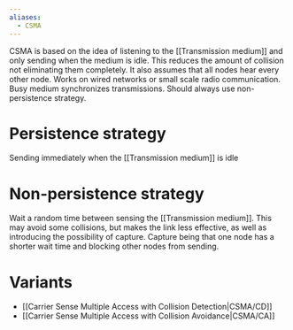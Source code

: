 ```yaml
---
aliases:
  - CSMA
---
```


CSMA is based on the idea of listening to the [[Transmission medium]] and only sending when the medium is idle. This reduces the amount of collision not eliminating them completely. It also assumes that all nodes hear every other node. Works on wired networks or small scale radio communication. Busy medium synchronizes transmissions. Should always use non-persistence strategy.

# Persistence strategy
Sending immediately when the [[Transmission medium]] is idle

# Non-persistence strategy
Wait a random time between sensing the [[Transmission medium]]. This may avoid some collisions, but makes the link less effective, as well as introducing the possibility of capture. Capture being that one node has a shorter wait time and blocking other nodes from sending.

# Variants
- [[Carrier Sense Multiple Access with Collision Detection|CSMA/CD]]
- [[Carrier Sense Multiple Access with Collision Avoidance|CSMA/CA]]